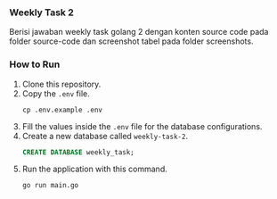 ### Weekly Task 2
Berisi jawaban weekly task golang 2 dengan konten source code pada folder source-code dan screenshot tabel pada folder screenshots.
### How to Run
1. Clone this repository.
2. Copy the `.env` file.
   ```shell
   cp .env.example .env
   ```
3. Fill the values inside the `.env` file for the database configurations.
4. Create a new database called `weekly-task-2`.
   ```sql
   CREATE DATABASE weekly_task;
   ```
5. Run the application with this command.
   ```shell
   go run main.go
   ```